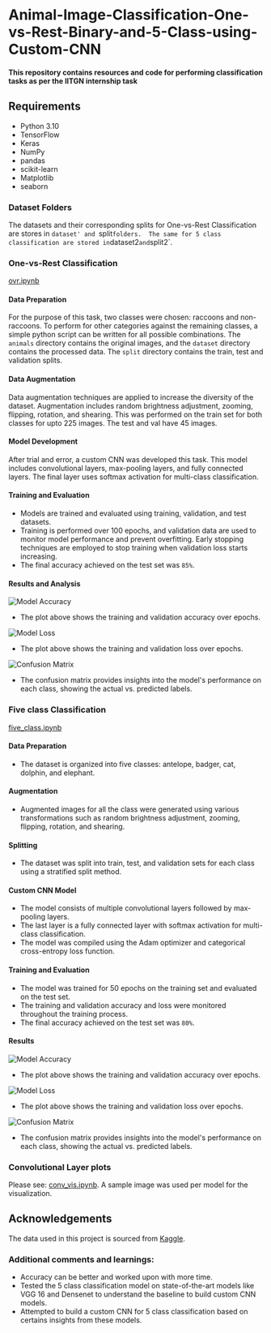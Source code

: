 ﻿# Animal-Image-Classification-One-vs-Rest-Binary-and-5-Class-using-Custom-CNN
#### This repository contains resources and code for performing classification tasks as per the IITGN internship task
## Requirements
- Python 3.10
- TensorFlow
- Keras
- NumPy
- pandas
- scikit-learn
- Matplotlib
- seaborn

### Dataset Folders
The datasets and their corresponding splits for One-vs-Rest Classification are stores in  `dataset' and `split` folders. 
The same for 5 class classification are stored in `dataset2` and `split2`. 

### One-vs-Rest Classification
[ovr.ipynb](https://github.com/Lyra0710/Lyra0710-Animal-Image-Classification-One-vs-Rest-Binary-and-5-Class-using-Custom-CNN/blob/main/ovr.ipynb)
#### Data Preparation
For the purpose of this task, two classes were chosen: raccoons and non-raccoons. To perform for other categories against the remaining classes, a simple python script can be written for all possible combinations. 
The `animals` directory contains the original images, and the `dataset` directory contains the processed data.
The `split` directory contains the train, test and validation splits. 

#### Data Augmentation

Data augmentation techniques are applied to increase the diversity of the dataset. Augmentation includes random brightness adjustment, zooming, flipping, rotation, and shearing. This was performed on the train set for both classes for upto 225 images. The test and val have 45 images. 

#### Model Development

After trial and error, a custom CNN was developed this task. This model includes convolutional layers, max-pooling layers, and fully connected layers. The final layer uses softmax activation for multi-class classification.

#### Training and Evaluation

- Models are trained and evaluated using training, validation, and test datasets. 
- Training is performed over 100 epochs, and validation data are used to monitor model performance and prevent overfitting. Early stopping techniques are employed to stop training when validation loss starts increasing. 
- The final accuracy achieved on the test set was `85%`.

#### Results and Analysis

![Model Accuracy](accuracy.png)
- The plot above shows the training and validation accuracy over epochs.

![Model Loss](loss.png)
- The plot above shows the training and validation loss over epochs.

![Confusion Matrix](cm.png)
- The confusion matrix provides insights into the model's performance on each class, showing the actual vs. predicted labels.

### Five class Classification
[five_class.ipynb](https://github.com/Lyra0710/Lyra0710-Animal-Image-Classification-One-vs-Rest-Binary-and-5-Class-using-Custom-CNN/blob/main/five_class.ipynb)
#### Data Preparation

- The dataset is organized into five classes: antelope, badger, cat, dolphin, and elephant.

#### Augmentation

- Augmented images for all the class were generated using various transformations such as random brightness adjustment, zooming, flipping, rotation, and shearing.

#### Splitting

- The dataset was split into train, test, and validation sets for each class using a stratified split method.

#### Custom CNN Model

- The model consists of multiple convolutional layers followed by max-pooling layers.
- The last layer is a fully connected layer with softmax activation for multi-class classification.
- The model was compiled using the Adam optimizer and categorical cross-entropy loss function.

#### Training and Evaluation

- The model was trained for 50 epochs on the training set and evaluated on the test set.
- The training and validation accuracy and loss were monitored throughout the training process.
- The final accuracy achieved on the test set was `80%`.

#### Results

![Model Accuracy](accuracy2.png)
- The plot above shows the training and validation accuracy over epochs.

![Model Loss](loss2.png)
- The plot above shows the training and validation loss over epochs.

![Confusion Matrix](cm2.png)
- The confusion matrix provides insights into the model's performance on each class, showing the actual vs. predicted labels.

### Convolutional Layer plots
Please see: [conv_vis.ipynb](https://github.com/Lyra0710/Lyra0710-Animal-Image-Classification-One-vs-Rest-Binary-and-5-Class-using-Custom-CNN/blob/main/conv_vis.ipynb). A sample image was used per model for the visualization. 
## Acknowledgements
The data used in this project is sourced from [Kaggle](https://www.kaggle.com/datasets/iamsouravbanerjee/animal-image-dataset-90-different-animals?resource=download).

### Additional comments and learnings:
- Accuracy can be better and worked upon with more time.
- Tested the 5 class classification model on state-of-the-art models like VGG 16 and Densenet to understand the baseline to build custom CNN models.
- Attempted to build a custom CNN for 5 class classification based on certains insights from these models. 
